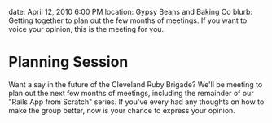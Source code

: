 date: April 12, 2010 6:00 PM
location: Gypsy Beans and Baking Co
blurb: Getting together to plan out the few months of meetings. If you want to voice your opinion, this is the meeting for you.

# Planning Session

Want a say in the future of the Cleveland Ruby Brigade? We'll be meeting to plan out the next few months of meetings, including the remainder of our "Rails App from Scratch" series. If you've every had any thoughts on how to make the group better, now is your chance to express your opinion.

